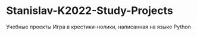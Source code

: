 # Stanislav-K2022-Study-Projects
Учебные проекты
Игра в крестики-нолики, написанная на языке Python
